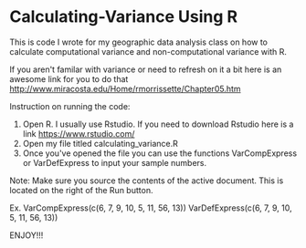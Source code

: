 # Calculating-Variance Using R
This is code I wrote for my geographic data analysis class on how to calculate computational variance and non-computational variance with R.

If you aren't familar with variance or need to refresh on it a bit here is an awesome link for you to do that http://www.miracosta.edu/Home/rmorrissette/Chapter05.htm

Instruction on running the code:
1) Open R. I usually use Rstudio. If you need to download Rstudio here is a link https://www.rstudio.com/
2) Open my file titled calculating_variance.R
3) Once you've opened the file you can use the functions VarCompExpress or VarDefExpress to input your sample numbers.

Note: Make sure you source the contents of the active document. This is located on the right of the Run button.

Ex. VarCompExpress(c(6, 7, 9, 10, 5, 11, 56, 13))
    VarDefExpress(c(6, 7, 9, 10, 5, 11, 56, 13))

ENJOY!!! 

